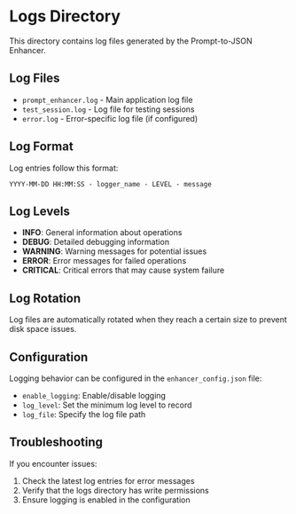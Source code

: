 # Logs Directory

This directory contains log files generated by the Prompt-to-JSON Enhancer.

## Log Files

- `prompt_enhancer.log` - Main application log file
- `test_session.log` - Log file for testing sessions
- `error.log` - Error-specific log file (if configured)

## Log Format

Log entries follow this format:
```
YYYY-MM-DD HH:MM:SS - logger_name - LEVEL - message
```

## Log Levels

- **INFO**: General information about operations
- **DEBUG**: Detailed debugging information
- **WARNING**: Warning messages for potential issues
- **ERROR**: Error messages for failed operations
- **CRITICAL**: Critical errors that may cause system failure

## Log Rotation

Log files are automatically rotated when they reach a certain size to prevent disk space issues.

## Configuration

Logging behavior can be configured in the `enhancer_config.json` file:
- `enable_logging`: Enable/disable logging
- `log_level`: Set the minimum log level to record
- `log_file`: Specify the log file path

## Troubleshooting

If you encounter issues:
1. Check the latest log entries for error messages
2. Verify that the logs directory has write permissions
3. Ensure logging is enabled in the configuration
